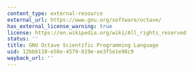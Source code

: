 ```yaml
---
content_type: external-resource
external_url: https://www.gnu.org/software/octave/
has_external_license_warning: true
license: https://en.wikipedia.org/wiki/All_rights_reserved
status: ''
title: GNU Octave Scientific Programming Language
uid: 12bbb110-e58e-4579-819e-ee3f5e1e98c9
wayback_url: ''
---
```


